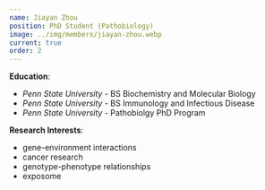 ```yaml
---
name: Jiayan Zhou
position: PhD Student (Pathobiology)
image: ../img/members/jiayan-zhou.webp
current: true
order: 2
---
```


**Education**: 

  * *Penn State University* - BS Biochemistry and Molecular Biology
  * *Penn State University* - BS Immunology and Infectious Disease
  * *Penn State University* - Pathobiolgy PhD Program

**Research Interests**:

  * gene-environment interactions
  * cancer research
  * genotype-phenotype relationships
  * exposome
